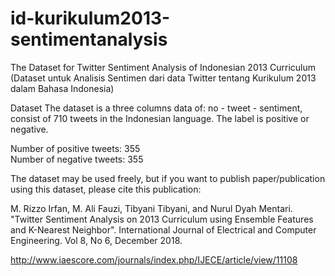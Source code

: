 # id-kurikulum2013-sentimentanalysis

The Dataset for Twitter Sentiment Analysis of Indonesian 2013 Curriculum<br>
(Dataset untuk Analisis Sentimen dari data Twitter tentang Kurikulum 2013 dalam Bahasa Indonesia) 

Dataset
The dataset is a three columns data of: no - tweet - sentiment, consist of 710 tweets in the Indonesian language. 
The label is positive or negative.

Number of positive tweets: 355<br>
Number of negative tweets: 355 

The dataset may be used freely, but if you want to publish paper/publication using this dataset, please cite this publication:

M. Rizzo Irfan,	M. Ali Fauzi,	Tibyani Tibyani,	and Nurul Dyah Mentari. "Twitter Sentiment Analysis on 2013 Curriculum using Ensemble Features and K-Nearest Neighbor". International Journal of Electrical and Computer Engineering. Vol 8, No 6, December 2018.<br>

http://www.iaescore.com/journals/index.php/IJECE/article/view/11108
